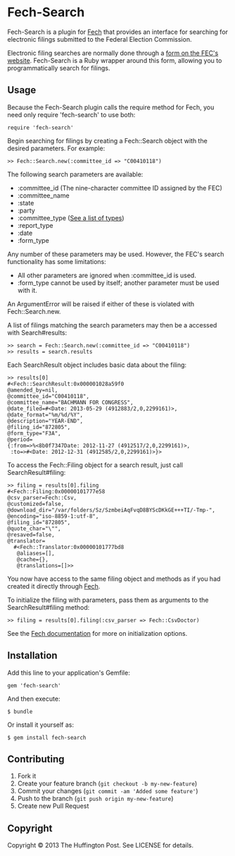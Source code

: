 # Fech-Search

Fech-Search is a plugin for [Fech](http://nytimes.github.io/Fech/) that provides an interface for searching for electronic filings submitted to the Federal Election Commission.

Electronic filing searches are normally done through a [form on the FEC's website](http://www.fec.gov/finance/disclosure/efile_search.shtml). Fech-Search is a Ruby wrapper around this form, allowing you to programmatically search for filings.

## Usage

Because the Fech-Search plugin calls the require method for Fech, you need only require 'fech-search' to use both:

    require 'fech-search'

Begin searching for filings by creating a Fech::Search object with the desired parameters. For example:

    >> Fech::Search.new(:committee_id => "C00410118")

The following search parameters are available:

- :committee_id (The nine-character committee ID assigned by the FEC)
- :committee_name
- :state
- :party
- :committee_type ([See a list of types](http://www.fec.gov/finance/disclosure/metadata/CommitteeTypeCodes.shtml))
- :report_type
- :date
- :form_type
  
Any number of these parameters may be used. However, the FEC's search functionality has some limitations:

- All other parameters are ignored when :committee_id is used.
- :form_type cannot be used by itself; another parameter must be used with it.

An ArgumentError will be raised if either of these is violated with Fech::Search.new.

A list of filings matching the search parameters may then be a accessed with Search#results:

    >> search = Fech::Search.new(:committee_id => "C00410118")
    >> results = search.results

Each SearchResult object includes basic data about the filing:
  
    >> results[0]
    #<Fech::SearchResult:0x000001028a59f0
    @amended_by=nil,
    @committee_id="C00410118",
    @committee_name="BACHMANN FOR CONGRESS",
    @date_filed=#<Date: 2013-05-29 (4912883/2,0,2299161)>,
    @date_format="%m/%d/%Y",
    @description="YEAR-END",
    @filing_id="872805",
    @form_type="F3A",
    @period=
    {:from=>%<8b0f7347Date: 2012-11-27 (4912517/2,0,2299161)>,
     :to=>#<Date: 2012-12-31 (4912585/2,0,2299161)>}>

To access the Fech::Filing object for a search result, just call SearchResult#filing:

    >> filing = results[0].filing
    #<Fech::Filing:0x00000101777e58
    @csv_parser=Fech::Csv,
    @customized=false,
    @download_dir="/var/folders/Sz/SzmbeiAqFvqD8BYScDKkGE+++TI/-Tmp-",
    @encoding="iso-8859-1:utf-8",
    @filing_id="872805",
    @quote_char="\"",
    @resaved=false,
    @translator=
      #<Fech::Translator:0x00000101777bd8
       @aliases=[],
       @cache={},
       @translations=[]>>

You now have access to the same filing object and methods as if you had created it directly through [Fech](http://nytimes.github.io/Fech/).

To initialize the filing with parameters, pass them as arguments to the SearchResult#filing method:
  
    >> filing = results[0].filing(:csv_parser => Fech::CsvDoctor)

See the [Fech documentation](http://nytimes.github.io/Fech/) for more on initialization options.


## Installation

Add this line to your application's Gemfile:

    gem 'fech-search'

And then execute:

    $ bundle

Or install it yourself as:

    $ gem install fech-search

## Contributing

1. Fork it
2. Create your feature branch (`git checkout -b my-new-feature`)
3. Commit your changes (`git commit -am 'Added some feature'`)
4. Push to the branch (`git push origin my-new-feature`)
5. Create new Pull Request

## Copyright

Copyright © 2013 The Huffington Post. See LICENSE for details.

